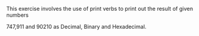 This exercise involves the use of print verbs to print out the 
result of given numbers

747,911 and 90210 as Decimal, Binary and Hexadecimal.